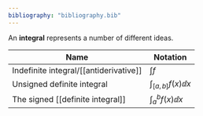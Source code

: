 ```yaml
---
bibliography: "bibliography.bib"
---
```


An **integral** represents a number of different ideas. 

|Name|Notation|
|----|--------|
|Indefinite integral/[[antiderivative]]|$\int f$|
|Unsigned definite integral|$\int_{[a, b]} f(x) \dd{x}$|
|The signed [[definite integral]]|$\int_a^b f(x) \dd{x}$|


